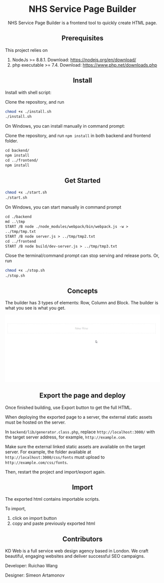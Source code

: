 <div align="center">
  <h1>NHS Service Page Builder</h1>
  <p>NHS Service Page Builder is a frontend tool to quickly create HTML page.</p>
</div>

<h2 align="center">Prerequisites</h2>

This project relies on

1. NodeJs >= 8.8.1. Download: https://nodejs.org/en/download/
2. php executable >= 7.4. Download: https://www.php.net/downloads.php

<h2 align="center">Install</h2>

Install with shell script:

Clone the repository, and run
```bash
chmod +x ./install.sh
./install.sh
```

On Windows, you can install manually in command prompt:

Clone the repository, and run `npm install` in both backend and frontend folder.
```dos
cd backend/
npm install
cd ../frontend/
npm install
```

<h2 align="center">Get Started</h2>

```bash
chmod +x ./start.sh
./start.sh
```

On Windows, you can start manually in command prompt

```dos
cd ./backend
md ..\tmp
START /B node ./node_modules/webpack/bin/webpack.js -w > ../tmp/tmp.txt
START /B node server.js > ../tmp/tmp2.txt
cd ../frontend
START /B node build/dev-server.js > ../tmp/tmp3.txt

```

Close the terminal/command prompt can stop serving and release ports. Or, run

```bash
chmod +x ./stop.sh
./stop.sh
```

<h2 align="center">Concepts</h2>

The builder has 3 types of elements: Row, Column and Block. The builder is what you see is what you get.

![](demo_basic.gif)


<h2 align="center">Export the page and deploy</h2>

Once finished building, use Export button to get the full HTML.

When deploying the exported page to a server, the external static assets must be hosted on the server.

In `backend/lib/generator.class.php`, replace `http://localhost:3000/` with the target server address, for example, `http://example.com`.

Make sure the external linked static assets are available on the target server. For example, the folder available at `http://localhost:3000/css/fonts` must upload to `http://example.com/css/fonts`.

Then, restart the project and import/export again.

<h2 align="center">Import</h2>

The exported html contains importable scripts.

To import,
1. click on import button
2. copy and paste previously exported html

<h2 align="center">Contributors</h2>

KD Web is a full service web design agency based in London. We craft beautiful, engaging websites and deliver successful SEO campaigns.

Developer: Ruichao Wang

Designer: Simeon Artamonov
